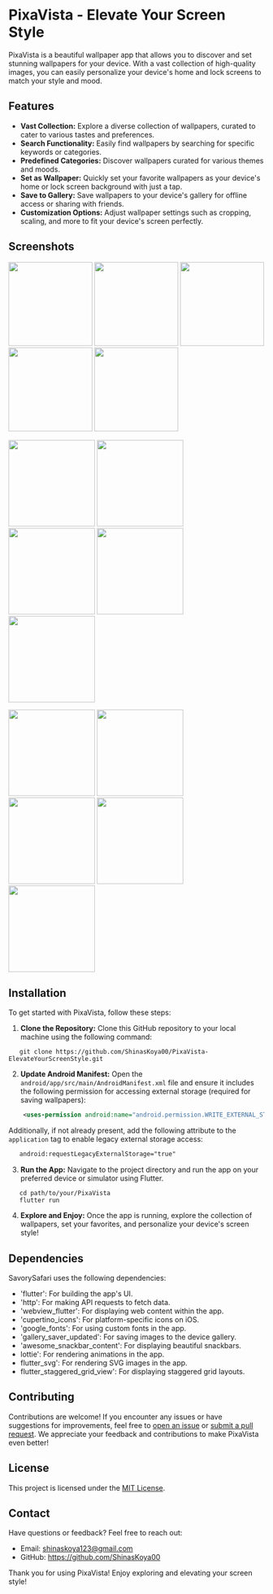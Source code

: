 # PixaVista - Elevate Your Screen Style

PixaVista is a beautiful wallpaper app that allows you to discover and set stunning wallpapers for your device. With a vast collection of high-quality images, you can easily personalize your device's home and lock screens to match your style and mood.

## Features

- **Vast Collection:** Explore a diverse collection of wallpapers, curated to cater to various tastes and preferences.
- **Search Functionality:** Easily find wallpapers by searching for specific keywords or categories.
- **Predefined Categories:** Discover wallpapers curated for various themes and moods.
- **Set as Wallpaper:** Quickly set your favorite wallpapers as your device's home or lock screen background with just a tap.
- **Save to Gallery:** Save wallpapers to your device's gallery for offline access or sharing with friends.
- **Customization Options:** Adjust wallpaper settings such as cropping, scaling, and more to fit your device's screen perfectly.

## Screenshots

  <img src="https://github.com/ShinasKoya00/PixaVista-ElevateYourScreenStyle/blob/master/assets/application_snapshots/splash_screen_1.jpg" width="165" /> <img src="https://github.com/ShinasKoya00/PixaVista-ElevateYourScreenStyle/blob/master/assets/application_snapshots/splash_screen_2.jpg" width="165" /> <img src="https://github.com/ShinasKoya00/PixaVista-ElevateYourScreenStyle/blob/master/assets/application_snapshots/loading_screen_1.jpg" width="165" /> <img src="https://github.com/ShinasKoya00/PixaVista-ElevateYourScreenStyle/blob/master/assets/application_snapshots/loading_screen_2.jpg" width="165" /> <img src="https://github.com/ShinasKoya00/PixaVista-ElevateYourScreenStyle/blob/master/assets/application_snapshots/no_internet_error.jpg" width="165" />
 
  <img src="https://github.com/ShinasKoya00/PixaVista-ElevateYourScreenStyle/blob/master/assets/application_snapshots/page_not_found_error.jpg" width="170" /> <img src="https://github.com/ShinasKoya00/PixaVista-ElevateYourScreenStyle/blob/master/assets/application_snapshots/home_page.jpg" width="170" /> <img src="https://github.com/ShinasKoya00/PixaVista-ElevateYourScreenStyle/blob/master/assets/application_snapshots/category_results_1.jpg" width="170" /> <img src="https://github.com/ShinasKoya00/PixaVista-ElevateYourScreenStyle/blob/master/assets/application_snapshots/category_results_2.jpg" width="170" /> <img src="https://github.com/ShinasKoya00/PixaVista-ElevateYourScreenStyle/blob/master/assets/application_snapshots/search_results_1.jpg" width="170" />

  <img src="https://github.com/ShinasKoya00/PixaVista-ElevateYourScreenStyle/blob/master/assets/application_snapshots/search_results_2.jpg" width="170" /> <img src="https://github.com/ShinasKoya00/PixaVista-ElevateYourScreenStyle/blob/master/assets/application_snapshots/search_results_3.jpg" width="170" /> <img src="https://github.com/ShinasKoya00/PixaVista-ElevateYourScreenStyle/blob/master/assets/application_snapshots/fulls_screen.jpg" width="170" /> <img src="https://github.com/ShinasKoya00/PixaVista-ElevateYourScreenStyle/blob/master/assets/application_snapshots/saved_notification.jpg" width="170" /> <img src="https://github.com/ShinasKoya00/PixaVista-ElevateYourScreenStyle/blob/master/assets/application_snapshots/saved_images.jpg" width="170" />

## Installation

To get started with PixaVista, follow these steps:

1. **Clone the Repository:** Clone this GitHub repository to your local machine using the following command:
```
   git clone https://github.com/ShinasKoya00/PixaVista-ElevateYourScreenStyle.git
```

2. **Update Android Manifest:** Open the `android/app/src/main/AndroidManifest.xml` file and ensure it includes the following permission for accessing external storage (required for saving wallpapers):
```xml
    <uses-permission android:name="android.permission.WRITE_EXTERNAL_STORAGE"/>
```

Additionally, if not already present, add the following attribute to the `application` tag to enable legacy external storage access:
```xml
   android:requestLegacyExternalStorage="true"
```

3. **Run the App:** Navigate to the project directory and run the app on your preferred device or simulator using Flutter.
```
   cd path/to/your/PixaVista
   flutter run
```

4. **Explore and Enjoy:** Once the app is running, explore the collection of wallpapers, set your favorites, and personalize your device's screen style!


## Dependencies

SavorySafari uses the following dependencies:

- 'flutter': For building the app's UI.
- 'http': For making API requests to fetch data.
- 'webview_flutter': For displaying web content within the app.
- 'cupertino_icons': For platform-specific icons on iOS.
- 'google_fonts': For using custom fonts in the app.
- 'gallery_saver_updated': For saving images to the device gallery.
- 'awesome_snackbar_content': For displaying beautiful snackbars.
- lottie': For rendering animations in the app.
- flutter_svg': For rendering SVG images in the app.
- flutter_staggered_grid_view': For displaying staggered grid layouts.

## Contributing

Contributions are welcome! If you encounter any issues or have suggestions for improvements, feel free to [open an issue](https://github.com/your-username/pixavista/issues) or [submit a pull request](https://github.com/your-username/pixavista/pulls). We appreciate your feedback and contributions to make PixaVista even better!

## License

This project is licensed under the [MIT License](LICENSE).

## Contact

Have questions or feedback? Feel free to reach out:

- Email: shinaskoya123@gmail.com
- GitHub: https://github.com/ShinasKoya00

Thank you for using PixaVista! Enjoy exploring and elevating your screen style!
